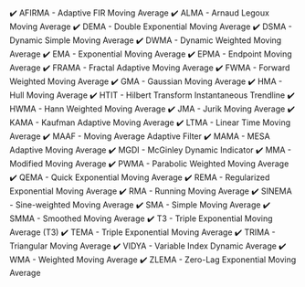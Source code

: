 ✔️ AFIRMA - Adaptive FIR Moving Average
✔️ ALMA - Arnaud Legoux Moving Average
✔️ DEMA - Double Exponential Moving Average
✔️ DSMA - Dynamic Simple Moving Average
✔️ DWMA - Dynamic Weighted Moving Average
✔️ EMA - Exponential Moving Average
✔️ EPMA - Endpoint Moving Average
✔️ FRAMA - Fractal Adaptive Moving Average
✔️ FWMA - Forward Weighted Moving Average
✔️ GMA - Gaussian Moving Average
✔️ HMA - Hull Moving Average
✔️ HTIT - Hilbert Transform Instantaneous Trendline
✔️ HWMA - Hann Weighted Moving Average
✔️ JMA - Jurik Moving Average
✔️ KAMA - Kaufman Adaptive Moving Average
✔️ LTMA - Linear Time Moving Average
✔️ MAAF - Moving Average Adaptive Filter
✔️ MAMA - MESA Adaptive Moving Average
✔️ MGDI - McGinley Dynamic Indicator
✔️ MMA - Modified Moving Average
✔️ PWMA - Parabolic Weighted Moving Average
✔️ QEMA - Quick Exponential Moving Average
✔️ REMA - Regularized Exponential Moving Average
✔️ RMA - Running Moving Average
✔️ SINEMA - Sine-weighted Moving Average
✔️ SMA - Simple Moving Average
✔️ SMMA - Smoothed Moving Average
✔️ T3 - Triple Exponential Moving Average (T3)
✔️ TEMA - Triple Exponential Moving Average
✔️ TRIMA - Triangular Moving Average
✔️ VIDYA - Variable Index Dynamic Average
✔️ WMA - Weighted Moving Average
✔️ ZLEMA - Zero-Lag Exponential Moving Average
